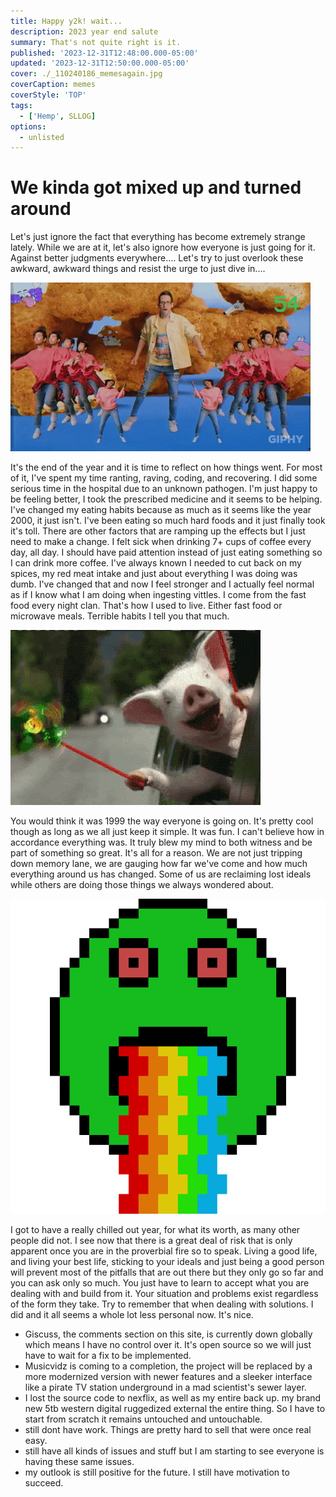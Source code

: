 ```yaml
---
title: Happy y2k! wait...
description: 2023 year end salute
summary: That's not quite right is it.
published: '2023-12-31T12:48:00.000-05:00'
updated: '2023-12-31T12:50:00.000-05:00'
cover: ./_110240186_memesagain.jpg
coverCaption: memes
coverStyle: 'TOP'
tags:
  - ['Hemp', SLLOG]
options:
  - unlisted
---
```

<script lang="ts">
  import Youtube from '$lib/components/youtube.svelte'
  import Custom from '$custom/custom.svelte'
  const const_variable = 999;

  import Folder from '$lib/components/folder.svelte'

  let configFolder = [
    { name: 'QWER.config.js', icon: 'i-vscode-icons-file-type-typescript-official' },
    { name: 'site.ts', icon: 'i-bxs-file-js' }
  ]
</script>

# We kinda got mixed up and turned around

Let's just ignore the fact that everything has become extremely strange lately. While we are at it, let's also ignore how everyone is just going for it. Against better judgments everywhere.... Let's try to just overlook these awkward, awkward things and resist the urge to just dive in....  

![How Strange](1689880650728.gif)  

It's the end of the year and it is time to reflect on how things went. For most of it, I've spent my time ranting, raving, coding, and recovering. I did some serious time in the hospital due to an unknown pathogen. I'm just happy to be feeling better, I took the prescribed medicine and it seems to be helping. I've changed my eating habits because as much as it seems like the year 2000, it just isn't. I've been eating so much hard foods and it just finally took it's toll. There are other factors that are ramping up the effects but I just need to make a change. I felt sick when drinking 7+ cups of coffee every day, all day. I should have paid attention instead of just eating something so I can drink more coffee. I've always known I needed to cut back on my spices, my red meat intake and just about everything I was doing was dumb. I've changed that and now I feel stronger and I actually feel normal as if I know what I am doing when ingesting vittles. I come from the fast food every night clan. That's how I used to live. Either fast food or microwave meals. Terrible habits I tell you that much.  

![Geico Pig Commercial Clip](a69abeb5c4dd6860c8b1a57e5f8d0ba1.gif)  

You would think it was 1999 the way everyone is going on. It's pretty cool though as long as we all just keep it simple. It was fun. I can't believe how in accordance everything was. It truly blew my mind to both witness and be part of something so great. It's all for a reason. We are not just tripping down memory lane, we are gauging how far we've come and how much everything around us has changed. Some of us are reclaiming lost ideals while others are doing those things we always wondered about.  

![Smiley](13583408667807162873.gif)  

I got to have a really chilled out year, for what its worth, as many other people did not. I see now that there is a great deal of risk that is only apparent once you are in the proverbial fire so to speak. Living a good life, and living your best life, sticking to your ideals and just being a good person will prevent most of the pitfalls that are out there but they only go so far and you can ask only so much. You just have to learn to accept what you are dealing with and build from it. Your situation and problems exist regardless of the form they take. Try to remember that when dealing with solutions. I did and it all seems a whole lot less personal now. It's nice.  

+ Giscuss, the comments section on this site, is currently down globally which means I have no control over it. It's open source so we will just have to wait for a fix to be implemented.
+ Musicvidz is coming to a completion, the project will be replaced by a more modernized version with newer features and a sleeker interface like a pirate TV station underground in a mad scientist's sewer layer. 
+ I lost the source code to nexflix, as well as my entire back up. my brand new 5tb western digital ruggedized external the entire thing. So I have to start from scratch it remains untouched and untouchable.
+ still dont have work. Things are pretty hard to sell that were once real easy.
+ still have all kinds of issues and stuff but I am starting to see everyone is having these same issues.
+ my outlook is still positive for the future. I still have motivation to succeed.

<Youtube id="fOj-M19AiIY" />
